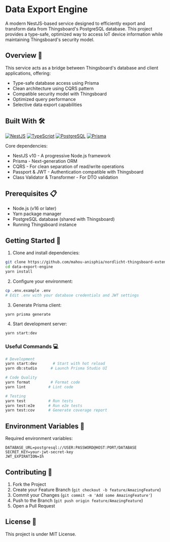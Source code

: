 # Data Export Engine

A modern NestJS-based service designed to efficiently export and transform data from Thingsboard's PostgreSQL database. This project provides a type-safe, optimized way to access IoT device information while maintaining Thingsboard's security model.

## Overview 🎯

This service acts as a bridge between Thingsboard's database and client applications, offering:

- Type-safe database access using Prisma
- Clean architecture using CQRS pattern
- Compatible security model with Thingsboard
- Optimized query performance
- Selective data export capabilities

## Built With 🛠️

[![NestJS][nestjs-shield]][nestjs-url] [![TypeScript][typescript-shield]][typescript-url] [![PostgreSQL][postgresql-shield]][postgresql-url] [![Prisma][prisma-shield]][prisma-url]

Core dependencies:

- NestJS v10 - A progressive Node.js framework
- Prisma - Next-generation ORM
- CQRS - For clean separation of read/write operations
- Passport & JWT - Authentication compatible with Thingsboard
- Class Validator & Transformer - For DTO validation

## Prerequisites 📋

- Node.js (v16 or later)
- Yarn package manager
- PostgreSQL database (shared with Thingsboard)
- Running Thingsboard instance

## Getting Started 🚀

1. Clone and install dependencies:

```bash
git clone https://github.com/mahou-anisphia/nordlicht-thingsboard-extenstion-be.git
cd data-export-engine
yarn install
```

2. Configure your environment:

```bash
cp .env.example .env
# Edit .env with your database credentials and JWT settings
```

3. Generate Prisma client:

```bash
yarn prisma generate
```

4. Start development server:

```bash
yarn start:dev
```

### Useful Commands 💻

```bash
# Development
yarn start:dev       # Start with hot reload
yarn db:studio      # Launch Prisma Studio UI

# Code Quality
yarn format         # Format code
yarn lint          # Lint code

# Testing
yarn test          # Run tests
yarn test:e2e      # Run e2e tests
yarn test:cov      # Generate coverage report
```

## Environment Variables 🔐

Required environment variables:

```
DATABASE_URL=postgresql://USER:PASSWORD@HOST:PORT/DATABASE
SECRET_KEY=your-jwt-secret-key
JWT_EXPIRATION=1h
```

## Contributing 🤝

1. Fork the Project
2. Create your Feature Branch (`git checkout -b feature/AmazingFeature`)
3. Commit your Changes (`git commit -m 'Add some AmazingFeature'`)
4. Push to the Branch (`git push origin feature/AmazingFeature`)
5. Open a Pull Request

## License 📝

This project is under MIT License.

[nestjs-shield]: https://img.shields.io/badge/nestjs-%23E0234E.svg?style=for-the-badge&logo=nestjs&logoColor=white
[nestjs-url]: https://nestjs.com/
[typescript-shield]: https://img.shields.io/badge/typescript-%23007ACC.svg?style=for-the-badge&logo=typescript&logoColor=white
[typescript-url]: https://www.typescriptlang.org/
[postgresql-shield]: https://img.shields.io/badge/postgres-%23316192.svg?style=for-the-badge&logo=postgresql&logoColor=white
[postgresql-url]: https://www.postgresql.org/
[prisma-shield]: https://img.shields.io/badge/Prisma-3982CE?style=for-the-badge&logo=Prisma&logoColor=white
[prisma-url]: https://www.prisma.io/
